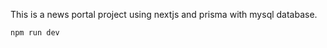 This is a news portal project using nextjs and prisma with mysql database.

```bash
npm run dev

```
